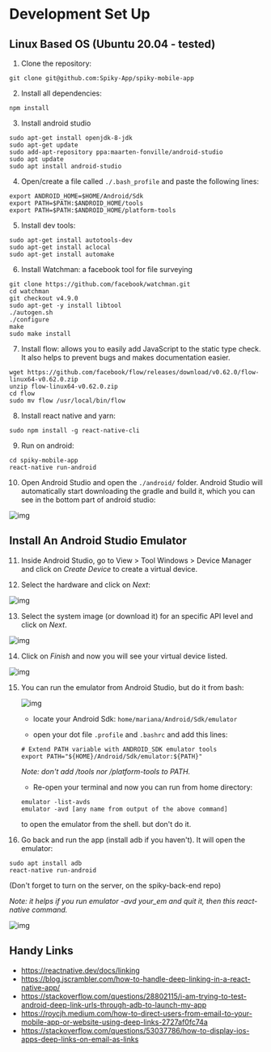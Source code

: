 # Development Set Up

## Linux Based OS (Ubuntu 20.04 - tested)

1. Clone the repository:

```
git clone git@github.com:Spiky-App/spiky-mobile-app
```

2. Install all dependencies:

```
npm install
```

3. Install android studio

```
sudo apt-get install openjdk-8-jdk 
sudo apt-get update
sudo add-apt-repository ppa:maarten-fonville/android-studio
sudo apt update
sudo apt install android-studio
```

4. Open/create a file called `./.bash_profile` and paste the following lines:

```
export ANDROID_HOME=$HOME/Android/Sdk 
export PATH=$PATH:$ANDROID_HOME/tools 
export PATH=$PATH:$ANDROID_HOME/platform-tools
```

5. Install dev tools:

```
sudo apt-get install autotools-dev
sudo apt-get install aclocal 
sudo apt-get install automake
```

6. Install Watchman: a facebook tool for file surveying

```
git clone https://github.com/facebook/watchman.git 
cd watchman 
git checkout v4.9.0
sudo apt-get -y install libtool
./autogen.sh 
./configure 
make 
sudo make install 
```

7. Install flow: allows you to easily add JavaScript to the static type check. It also helps to prevent bugs and makes documentation easier.

```
wget https://github.com/facebook/flow/releases/download/v0.62.0/flow-linux64-v0.62.0.zip 
unzip flow-linux64-v0.62.0.zip 
cd flow 
sudo mv flow /usr/local/bin/flow
```

8. Install react native and yarn:

```
sudo npm install -g react-native-cli
```

9. Run on android:

```
cd spiky-mobile-app
react-native run-android 
```

10. Open Android Studio and open the `./android/` folder. Android Studio will automatically start downloading the gradle and build it, which you can see in the bottom part of android studio:

![img](res/gradle-download.png)

## Install An Android Studio Emulator

11. Inside Android Studio, go to View > Tool Windows > Device Manager and click on *Create Device* to create a virtual device.

12. Select the hardware and click on *Next*:

![img](res/step-12.png)

13. Select the system image (or download it) for an specific API level and click on *Next*.

![img](res/step-13.png)

14. Click on *Finish* and now you will see your virtual device listed.

![img](res/step-14.png)

15. You can run the emulator from Android Studio, but do it from bash:

    ![img](res/step-em.png)

    - locate your Android Sdk: `home/mariana/Android/Sdk/emulator`

    - open your dot file `.profile` and `.bashrc` and add this lines:

    ```
    # Extend PATH variable with ANDROID_SDK emulator tools            
    export PATH="${HOME}/Android/Sdk/emulator:${PATH}"    
    ```
    *Note: don't add /tools nor /platform-tools to PATH.*

    - Re-open your terminal and now you can run from home directory:

    ```
    emulator -list-avds
    emulator -avd [any name from output of the above command]
    ```
    to open the emulator from the shell. but don't do it.

16. Go back and run the app (install adb if you haven't). It will open the emulator:

```
sudo apt install adb
react-native run-android
```

(Don't forget to turn on the server, on the spiky-back-end repo)

*Note: it helps if you run emulator -avd your_em and quit it, then this react-native command.*

![img](res/em-err.png)

## Handy Links

- https://reactnative.dev/docs/linking
- https://blog.jscrambler.com/how-to-handle-deep-linking-in-a-react-native-app/
- https://stackoverflow.com/questions/28802115/i-am-trying-to-test-android-deep-link-urls-through-adb-to-launch-my-app
- https://roycjh.medium.com/how-to-direct-users-from-email-to-your-mobile-app-or-website-using-deep-links-2727af0fc74a
- https://stackoverflow.com/questions/53037786/how-to-display-ios-apps-deep-links-on-email-as-links